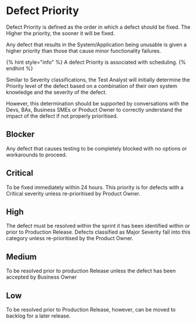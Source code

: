 # Defect Priority

Defect Priority is defined as the order in which a defect should be fixed. The Higher the priority, the sooner it will be fixed.&#x20;

Any defect that results in the System/Application being unusable is given a higher priority than those that cause minor functionality failures.

{% hint style="info" %}
A defect Priority is associated with scheduling.
{% endhint %}

Similar to Severity classifications, the Test Analyst will initially determine the Priority level of the defect based on a combination of their own system knowledge and the severity of the defect.

However, this determination should be supported by conversations with the Devs, BAs, Business SMEs or Product Owner to correctly understand the impact of the defect if not properly prioritised.

## Blocker&#x20;

Any defect that causes testing to be completely blocked with no options or workarounds to proceed.

## Critical&#x20;

To be fixed immediately within 24 hours. This priority is for defects with a Critical severity unless re-prioritised by Product Owner.

## High&#x20;

The defect must be resolved within the sprint it has been identified within or prior to Production Release.  Defects classified as Major Severity fall into this category unless re-prioritised by the Product Owner.&#x20;

## Medium&#x20;

To be resolved prior to production Release unless the defect has been accepted by Business Owner&#x20;

## Low&#x20;

To be resolved prior to Production Release, however, can be moved to backlog for a later release.
